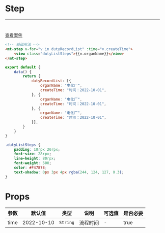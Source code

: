 # Step
***
#

[//]: # (<iframe width='375px' height='667px' frameborder=0 allowfullscreen="true" src="https://static-363fc8f1-c547-4a87-8d04-6d5ba4035deb.bspapp.com/#/pages/step"></iframe>)

[查看案例](https://static-363fc8f1-c547-4a87-8d04-6d5ba4035deb.bspapp.com/#/pages/step)

```html
<!-- 基础用法 -->
<mt-step v-for="v in dutyRecordList" :time="v.createTime">
    <view class="dutyListSteps">{{v.organName}}</view>
</mt-step>
```

```javascript
export default {
    data() {
        return {
            dutyRecordList: [{
                organName: "电化厂",
                createTime: "时间：2022-10-01",
            }, {
                organName: "电化厂",
                createTime: "时间：2022-10-01",
            }, {
                organName: "电化厂",
                createTime: "时间：2022-10-01",
            }],
        }
    }
}
```

```css
.dutyListSteps {
    padding: 10rpx 20rpx;
    font-size: 28rpx;
    line-height: 80rpx;
    font-weight: 500;
    color: #F4787E;
    text-shadow: 0px 3px 4px rgba(244, 124, 127, 0.3);
}
```

# Props

| 参数   | 默认值 | 类型            | 说明             | 可选值 | 是否必要 |
| ------ | ------ | --------------- | ---------------- | ------ |------ |
| time   | 2022-10-10  | `String` | 流程时间         | -      | true |


